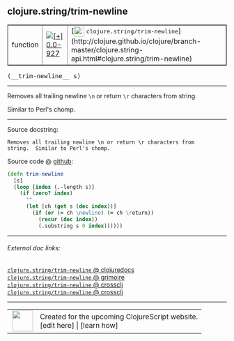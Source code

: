 ## clojure.string/trim-newline



 <table border="1">
<tr>
<td>function</td>
<td><a href="https://github.com/cljsinfo/cljs-api-docs/tree/0.0-927"><img valign="middle" alt="[+] 0.0-927" title="Added in 0.0-927" src="https://img.shields.io/badge/+-0.0--927-lightgrey.svg"></a> </td>
<td>
[<img height="24px" valign="middle" src="http://i.imgur.com/1GjPKvB.png"> <samp>clojure.string/trim-newline</samp>](http://clojure.github.io/clojure/branch-master/clojure.string-api.html#clojure.string/trim-newline)
</td>
</tr>
</table>


 <samp>
(__trim-newline__ s)<br>
</samp>

---

Removes all trailing newline `\n` or return `\r` characters from string.

Similar to Perl's chomp.



---




Source docstring:

```
Removes all trailing newline \n or return \r characters from
string.  Similar to Perl's chomp.
```


Source code @ [github](https://github.com/clojure/clojurescript/blob/r2127/src/cljs/clojure/string.cljs#L147-L157):

```clj
(defn trim-newline
  [s]
  (loop [index (.-length s)]
    (if (zero? index)
      ""
      (let [ch (get s (dec index))]
        (if (or (= ch \newline) (= ch \return))
          (recur (dec index))
          (.substring s 0 index))))))
```

<!--
Repo - tag - source tree - lines:

 <pre>
clojurescript @ r2127
└── src
    └── cljs
        └── clojure
            └── <ins>[string.cljs:147-157](https://github.com/clojure/clojurescript/blob/r2127/src/cljs/clojure/string.cljs#L147-L157)</ins>
</pre>

-->

---



###### External doc links:

[`clojure.string/trim-newline` @ clojuredocs](http://clojuredocs.org/clojure.string/trim-newline)<br>
[`clojure.string/trim-newline` @ grimoire](http://conj.io/store/v1/org.clojure/clojure/1.7.0-beta3/clj/clojure.string/trim-newline/)<br>
[`clojure.string/trim-newline` @ crossclj](http://crossclj.info/fun/clojure.string/trim-newline.html)<br>
[`clojure.string/trim-newline` @ crossclj](http://crossclj.info/fun/clojure.string.cljs/trim-newline.html)<br>

---

 <table>
<tr><td>
<img valign="middle" align="right" width="48px" src="http://i.imgur.com/Hi20huC.png">
</td><td>
Created for the upcoming ClojureScript website.<br>
[edit here] | [learn how]
</td></tr></table>

[edit here]:https://github.com/cljsinfo/cljs-api-docs/blob/master/cljsdoc/clojure.string/trim-newline.cljsdoc
[learn how]:https://github.com/cljsinfo/cljs-api-docs/wiki/cljsdoc-files

<!--

This information was too distracting to show to readers, but I'll leave it
commented here since it is helpful to:

- pretty-print the data used to generate this document
- and show how to retrieve that data



The API data for this symbol:

```clj
{:description "Removes all trailing newline `\\n` or return `\\r` characters from string.\n\nSimilar to Perl's chomp.",
 :ns "clojure.string",
 :name "trim-newline",
 :signature ["[s]"],
 :history [["+" "0.0-927"]],
 :type "function",
 :full-name-encode "clojure.string/trim-newline",
 :source {:code "(defn trim-newline\n  [s]\n  (loop [index (.-length s)]\n    (if (zero? index)\n      \"\"\n      (let [ch (get s (dec index))]\n        (if (or (= ch \\newline) (= ch \\return))\n          (recur (dec index))\n          (.substring s 0 index))))))",
          :title "Source code",
          :repo "clojurescript",
          :tag "r2127",
          :filename "src/cljs/clojure/string.cljs",
          :lines [147 157]},
 :full-name "clojure.string/trim-newline",
 :clj-symbol "clojure.string/trim-newline",
 :docstring "Removes all trailing newline \\n or return \\r characters from\nstring.  Similar to Perl's chomp."}

```

Retrieve the API data for this symbol:

```clj
;; from Clojure REPL
(require '[clojure.edn :as edn])
(-> (slurp "https://raw.githubusercontent.com/cljsinfo/cljs-api-docs/catalog/cljs-api.edn")
    (edn/read-string)
    (get-in [:symbols "clojure.string/trim-newline"]))
```

-->
